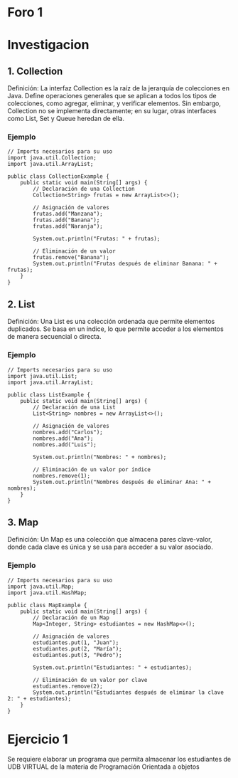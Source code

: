 
# Foro 1

# Investigacion

## 1. Collection
Definición:
La interfaz Collection es la raíz de la jerarquía de colecciones en Java. Define operaciones generales que se aplican a todos los tipos de colecciones, como agregar, eliminar, y verificar elementos. Sin embargo, Collection no se implementa directamente; en su lugar, otras interfaces como List, Set y Queue heredan de ella.

### Ejemplo

```
// Imports necesarios para su uso
import java.util.Collection;
import java.util.ArrayList;

public class CollectionExample {
    public static void main(String[] args) {
        // Declaración de una Collection
        Collection<String> frutas = new ArrayList<>();

        // Asignación de valores
        frutas.add("Manzana");
        frutas.add("Banana");
        frutas.add("Naranja");

        System.out.println("Frutas: " + frutas);

        // Eliminación de un valor
        frutas.remove("Banana");
        System.out.println("Frutas después de eliminar Banana: " + frutas);
    }
}
```

## 2. List
Definición:
Una List es una colección ordenada que permite elementos duplicados. Se basa en un índice, lo que permite acceder a los elementos de manera secuencial o directa.

### Ejemplo

```
// Imports necesarios para su uso
import java.util.List;
import java.util.ArrayList;

public class ListExample {
    public static void main(String[] args) {
        // Declaración de una List
        List<String> nombres = new ArrayList<>();

        // Asignación de valores
        nombres.add("Carlos");
        nombres.add("Ana");
        nombres.add("Luis");

        System.out.println("Nombres: " + nombres);

        // Eliminación de un valor por índice
        nombres.remove(1);
        System.out.println("Nombres después de eliminar Ana: " + nombres);
    }
}
```

## 3. Map
Definición:
Un Map es una colección que almacena pares clave-valor, donde cada clave es única y se usa para acceder a su valor asociado.

### Ejemplo

```
// Imports necesarios para su uso
import java.util.Map;
import java.util.HashMap;

public class MapExample {
    public static void main(String[] args) {
        // Declaración de un Map
        Map<Integer, String> estudiantes = new HashMap<>();

        // Asignación de valores
        estudiantes.put(1, "Juan");
        estudiantes.put(2, "María");
        estudiantes.put(3, "Pedro");

        System.out.println("Estudiantes: " + estudiantes);

        // Eliminación de un valor por clave
        estudiantes.remove(2);
        System.out.println("Estudiantes después de eliminar la clave 2: " + estudiantes);
    }
}

```

# Ejercicio 1

Se requiere elaborar un programa que permita almacenar los estudiantes de UDB VIRTUAL de la 
materia de Programación Orientada a objetos